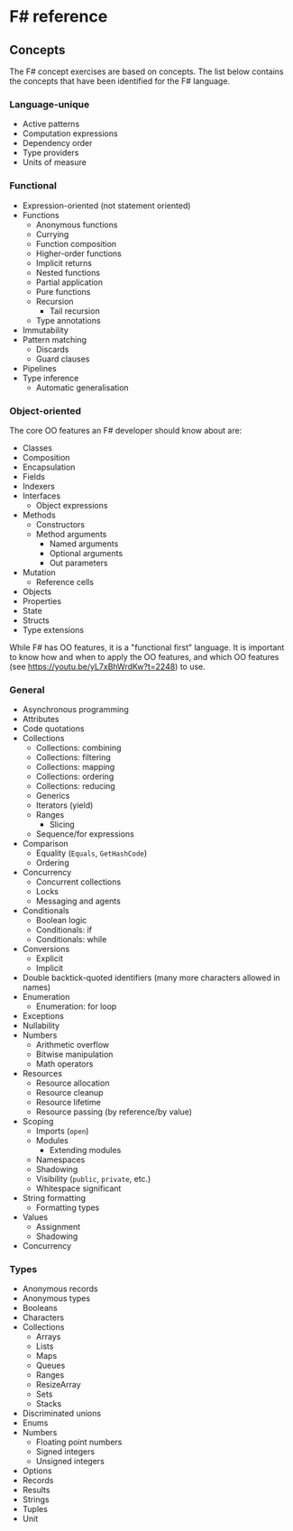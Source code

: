 # F&#35; reference

## Concepts

The F# concept exercises are based on concepts. The list below contains the concepts that have been identified for the F# language.

### Language-unique

- Active patterns
- Computation expressions
- Dependency order
- Type providers
- Units of measure

### Functional

- Expression-oriented (not statement oriented)
- Functions
  - Anonymous functions
  - Currying
  - Function composition
  - Higher-order functions
  - Implicit returns
  - Nested functions
  - Partial application
  - Pure functions
  - Recursion
    - Tail recursion
  - Type annotations
- Immutability
- Pattern matching
  - Discards
  - Guard clauses
- Pipelines
- Type inference
  - Automatic generalisation

### Object-oriented

The core OO features an F# developer should know about are:

- Classes
- Composition
- Encapsulation
- Fields
- Indexers
- Interfaces
  - Object expressions
- Methods
  - Constructors
  - Method arguments
    - Named arguments
    - Optional arguments
    - Out parameters
- Mutation
  - Reference cells
- Objects
- Properties
- State
- Structs
- Type extensions

While F# has OO features, it is a "functional first" language. It is important to know how and when to apply the OO features, and which OO features (see https://youtu.be/yL7xBhWrdKw?t=2248) to use.

### General

- Asynchronous programming
- Attributes
- Code quotations
- Collections
  - Collections: combining
  - Collections: filtering
  - Collections: mapping
  - Collections: ordering
  - Collections: reducing
  - Generics
  - Iterators (yield)
  - Ranges
    - Slicing
  - Sequence/for expressions
- Comparison
  - Equality (`Equals`, `GetHashCode`)
  - Ordering
- Concurrency
  - Concurrent collections
  - Locks
  - Messaging and agents
- Conditionals
  - Boolean logic
  - Conditionals: if
  - Conditionals: while
- Conversions
  - Explicit
  - Implicit
- Double backtick-quoted identifiers (many more characters allowed in names)
- Enumeration
  - Enumeration: for loop
- Exceptions
- Nullability
- Numbers
  - Arithmetic overflow
  - Bitwise manipulation
  - Math operators
- Resources
  - Resource allocation
  - Resource cleanup
  - Resource lifetime
  - Resource passing (by reference/by value)
- Scoping
  - Imports (`open`)
  - Modules
    - Extending modules
  - Namespaces
  - Shadowing
  - Visibility (`public`, `private`, etc.)
  - Whitespace significant
- String formatting
  - Formatting types
- Values
  - Assignment
  - Shadowing
- Concurrency

### Types

- Anonymous records
- Anonymous types
- Booleans
- Characters
- Collections
  - Arrays
  - Lists
  - Maps
  - Queues
  - Ranges
  - ResizeArray
  - Sets
  - Stacks
- Discriminated unions
- Enums
- Numbers
  - Floating point numbers
  - Signed integers
  - Unsigned integers
- Options
- Records
- Results
- Strings
- Tuples
- Unit
